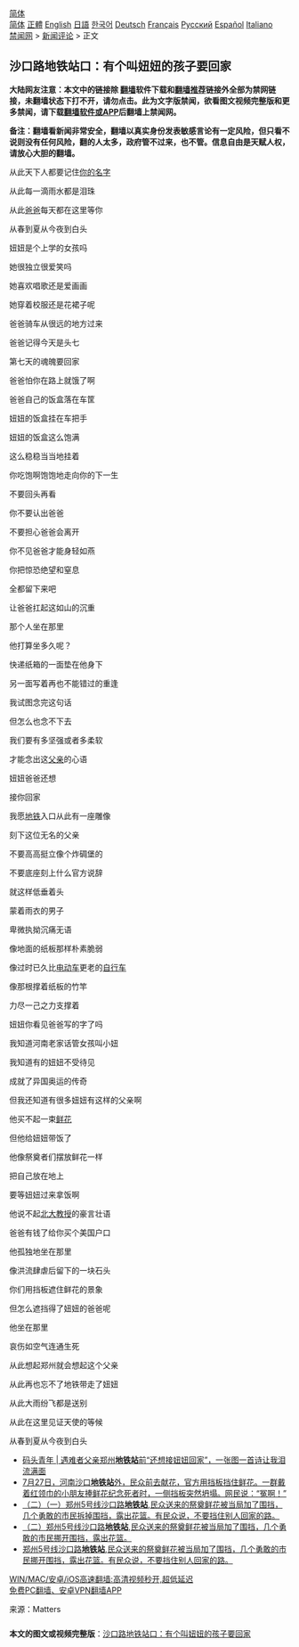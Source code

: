  <!-- 面包屑导航 --> <div class="breadcrumb"><!-- GTranslate: https://gtranslate.io/ -->  <div class="switcher notranslate">  <div class="selected">  <a href="#" onclick="return false;"> 简体</a>  </div>  <div class="option">  <a href="https://www.bannedbook.org" onclick="doGTranslate('zh-CN|zh-CN');jQuery('div.switcher div.selected a').html(jQuery(this).html());return false;" title="简体中文" class="nturl selected"> 简体</a>  <a href="https://www.bannedbook.org/zh-tw/" onclick="doGTranslate('zh-CN|zh-TW');jQuery('div.switcher div.selected a').html(jQuery(this).html());return false;" title="繁體中文" class="nturl"> 正體</a>  <a href="https://www.bannedbook.org/en/" onclick="doGTranslate('zh-CN|en');jQuery('div.switcher div.selected a').html(jQuery(this).html());return false;" title="English" class="nturl"> English</a>  <a href="https://www.bannedbook.org/ja/" onclick="doGTranslate('zh-CN|ja');jQuery('div.switcher div.selected a').html(jQuery(this).html());return false;" title="日本語" class="nturl"> 日語</a>  <a href="https://www.bannedbook.org/ko/" onclick="doGTranslate('zh-CN|ko');jQuery('div.switcher div.selected a').html(jQuery(this).html());return false;" title="한국어" class="nturl"> 한국어</a>  <a href="https://www.bannedbook.org/de/" onclick="doGTranslate('zh-CN|de');jQuery('div.switcher div.selected a').html(jQuery(this).html());return false;" title="Deutsch" class="nturl"> Deutsch</a>  <a href="https://www.bannedbook.org/fr/" onclick="doGTranslate('zh-CN|fr');jQuery('div.switcher div.selected a').html(jQuery(this).html());return false;" title="Français" class="nturl"> Français</a>  <a href="https://www.bannedbook.org/ru/" onclick="doGTranslate('zh-CN|ru');jQuery('div.switcher div.selected a').html(jQuery(this).html());return false;" title="Русский" class="nturl"> Русский</a>  <a href="https://www.bannedbook.org/es/" onclick="doGTranslate('zh-CN|es');jQuery('div.switcher div.selected a').html(jQuery(this).html());return false;" title="Español" class="nturl"> Español</a>  <a href="https://www.bannedbook.org/it/" onclick="doGTranslate('zh-CN|it');jQuery('div.switcher div.selected a').html(jQuery(this).html());return false;" title="Italiano" class="nturl"> Italiano</a>  </div>  </div>      <div class='breadcrumb-sub'><!-- Breadcrumb NavXT 6.3.0 --> <a href="https://www.bannedbook.org/" class="home">禁闻网</a> &gt; <a href="https://www.bannedbook.org/bnews/comments/" class="category">新闻评论</a> &gt; 正文</div></div><h2>沙口路地铁站口：有个叫妞妞的孩子要回家</h2> <p class="notice"><b>大陆网友注意：本文中的链接除 <a href="https://github.com/bannedbook/fanqiang" >翻墙</a>软件下载和<a href="https://github.com/killgcd/justmysocks/blob/master/README.md">翻墙推荐</a>链接外全部为禁网链接，未翻墙状态下打不开，请勿点击。此为文字版禁闻，欲看图文视频完整版和更多禁闻，请下载<a href="https://github.com/bannedbook/fanqiang">翻墙软件或APP</a>后翻墙上禁闻网。</p><p>备注：翻墙看新闻非常安全，翻墙以真实身份发表敏感言论有一定风险，但只看不说则没有任何风险，翻的人太多，政府管不过来，也不管。信息自由是天赋人权，请放心大胆的翻墙。</b></p>  <div class="entry"> <p id="conimg">从此天下人都要记住<a href="https://www.bannedbook.org/bnews/tag/%E4%BD%A0%E7%9A%84%E5%90%8D%E5%AD%97/" class="st_tag internal_tag" rel="tag" title="标签 你的名字 下的日志">你的名字</a></p> <p>从此每一滴雨水都是泪珠</p> <p>从此<a href="https://www.bannedbook.org/bnews/tag/%e7%88%b8%e7%88%b8/" class="st_tag internal_tag" rel="tag" title="标签 爸爸 下的日志">爸爸</a>每天都在这里等你</p> <p>从春到夏从今夜到白头</p> <p>妞妞是个上学的女孩吗</p> <p>她很独立很爱笑吗</p> <p>她喜欢唱歌还是爱画画</p> <p>她穿着校服还是花裙子呢</p> <p>爸爸骑车从很远的地方过来</p> <p>爸爸记得今天是头七</p> <p>第七天的魂魄要回家</p> <p>爸爸怕你在路上就饿了啊</p> <p>爸爸自己的饭盒落在车筐</p> <p>妞妞的饭盒挂在车把手</p> <p>妞妞的饭盒这么饱满</p> <p>这么稳稳当当地挂着</p> <p>你吃饱啊饱饱地走向你的下一生</p>  <p>不要回头再看</p> <p>你不要认出爸爸</p> <p>不要担心爸爸会离开</p> <p>你不见爸爸才能身轻如燕</p> <p>你把惊恐绝望和窒息</p> <p>全都留下来吧</p> <p>让爸爸扛起这如山的沉重</p> <p>那个人坐在那里</p> <p>他打算坐多久呢？</p> <p>快递纸箱的一面垫在他身下</p> <p>另一面写着再也不能错过的重逢</p> <p>我试图念完这句话</p> <p>但怎么也念不下去</p> <p>我们要有多坚强或者多柔软</p> <p>才能念出这<a href="https://www.bannedbook.org/bnews/tag/%E7%88%B6%E4%BA%B2/" class="st_tag internal_tag" rel="tag" title="标签 父亲 下的日志">父亲</a>的心语</p> <p>妞妞爸爸还想</p> <p>接你回家</p>  <p>我愿<a href="https://www.bannedbook.org/bnews/tag/%e5%9c%b0%e9%93%81/" class="st_tag internal_tag" rel="tag" title="标签 地铁 下的日志">地铁</a>入口从此有一座雕像</p> <p>刻下这位无名的父亲</p> <p>不要高高挺立像个炸碉堡的</p> <p>不要底座刻上什么官方说辞</p> <p>就这样低垂着头</p> <p>蒙着雨衣的男子</p> <p>卑微执拗沉痛无语</p> <p>像地面的纸板那样朴素脆弱</p> <p>像过时已久比<a href="https://www.bannedbook.org/bnews/tag/%E7%94%B5%E5%8A%A8%E8%BD%A6/" class="st_tag internal_tag" rel="tag" title="标签 电动车 下的日志">电动车</a>更老的<a href="https://www.bannedbook.org/bnews/tag/%e8%87%aa%e8%a1%8c%e8%bd%a6/" class="st_tag internal_tag" rel="tag" title="标签 自行车 下的日志">自行车</a></p> <p>像那根撑着纸板的竹竿</p> <p>力尽一己之力支撑着</p> <p>妞妞你看见爸爸写的字了吗</p> <p>我知道河南老家话管女孩叫小妞</p> <p>我知道有的妞妞不受待见</p> <p>成就了异国奥运的传奇</p> <p>但我还知道有很多妞妞有这样的父亲啊</p> <p>他买不起一束<a href="https://www.bannedbook.org/bnews/tag/%E9%B2%9C%E8%8A%B1/" class="st_tag internal_tag" rel="tag" title="标签 鲜花 下的日志">鲜花</a></p>  <p>但他给妞妞带饭了</p> <p>他像祭奠者们摆放鲜花一样</p> <p>把自己放在地上</p> <p>要等妞妞过来拿饭啊</p> <p>他说不起<a href="https://www.bannedbook.org/bnews/tag/%e5%8c%97%e5%a4%a7%e6%95%99%e6%8e%88/" class="st_tag internal_tag" rel="tag" title="标签 北大教授 下的日志">北大教授</a>的豪言壮语</p> <p>爸爸有钱了给你买个美国户口</p> <p>他孤独地坐在那里</p> <p>像洪流肆虐后留下的一块石头</p> <p>你们用挡板遮住鲜花的景象</p> <p>但怎么遮挡得了妞妞的爸爸呢</p> <p>他坐在那里</p> <p>哀伤如空气连通生死</p> <p>从此想起郑州就会想起这个父亲</p> <p>从此再也忘不了地铁带走了妞妞</p> <p>从此大雨纷飞都是送别</p> <p>从此在这里见证天使的等候</p> <p>从春到夏从今夜到白头</p>  <ul class='op-related-articles' title='相关阅读'> <li><a href='https://www.bannedbook.org/bnews/baitai/20210728/1595459.html' target='_blank'>码头青年 &#124; 遇难者父亲郑州<b>地铁站</b>前“还想接妞妞回家”，一张图一首诗让我泪流满面</a></li> <li><a href='https://www.bannedbook.org/bnews/bannedvideo/20210727/1595152.html' target='_blank'>7月27日，河南沙口<b>地铁站</b>外，民众前去献花，官方用挡板挡住鲜花。一群戴着红领巾的小朋友捧鲜花纪念死者时，一侧挡板突然坍塌。网民说：“冤啊！”</a></li> <li><a href='https://www.bannedbook.org/bnews/bannedvideo/20210727/1595110.html' target='_blank'>（二）（一）郑州5号线沙口路<b>地铁站</b>,民众送来的祭奠鲜花被当局加了围挡，几个勇敢的市民拆掉围挡，露出花篮。有民众说，不要挡住别人回家的路。</a></li> <li><a href='https://www.bannedbook.org/bnews/bannedvideo/20210727/1595042.html' target='_blank'>（二）郑州5号线沙口路<b>地铁站</b>,民众送来的祭奠鲜花被当局加了围挡，几个勇敢的市民挪开围挡，露出花篮。</a></li> <li><a href='https://www.bannedbook.org/bnews/bannedvideo/20210727/1595017.html' target='_blank'>郑州5号线沙口路<b>地铁站</b>,民众送来的祭奠鲜花被当局加了围挡，几个勇敢的市民挪开围挡，露出花篮。有民众说，不要挡住别人回家的路。</a></li> </ul> <p class="texttj"> <a href="https://github.com/bannedbook/fanqiang/wiki/V2ray%E6%9C%BA%E5%9C%BA" target="_blank">WIN/MAC/安卓/iOS高速翻墙:高清视频秒开,超低延迟</a><br/> <a href="https://github.com/bannedbook/fanqiang/wiki/%E7%A6%81%E9%97%BB%E7%BD%91%E5%AE%89%E5%8D%93%E7%BF%BB%E5%A2%99%E6%96%B0%E9%97%BBAPP" target="_blank">免费PC翻墙、安卓VPN翻墙APP</a></p><p> 来源：Matters </p><a name='sharetosocial'></a>  <div style="margin-bottom:5px;padding-bottom:5px;clear:both"> <div id="archive-pix-1" class="banner-ads"> <!-- AuctionX Display platform tag START --> <div id="26318x728x90x621x_ADSLOT2" clicktrack="%%CLICK_URL_ESC%%"></div> <!-- AuctionX Display platform tag END --> </div> <div id="archive-pix-2" class="banner-ads"> <!-- AuctionX Display platform tag START --> <div id="26315x300x250x621x_ADSLOT2" clicktrack="%%CLICK_URL_ESC%%"></div> <!-- AuctionX Display platform tag END --> </div> </div>  <div id="archive-pix-1" class="banner-ads"> <!-- AuctionX Display platform tag START --> <div id="26318x728x90x621x_ADSLOT3" clicktrack="%%CLICK_URL_ESC%%"></div> <!-- AuctionX Display platform tag END --> </div> <div><b>本文的图文或视频完整版</b>：<a href='https://www.bannedbook.org/bnews/comments/20210728/1595534.html'>沙口路地铁站口：有个叫妞妞的孩子要回家</a></div>  </div><!--END ENTRY--> 
